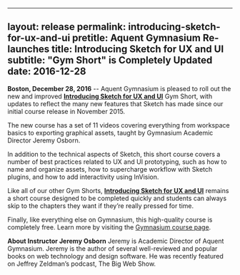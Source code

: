 

---
layout: release
permalink: introducing-sketch-for-ux-and-ui
pretitle: Aquent Gymnasium Re-launches
title: Introducing Sketch for UX and UI
subtitle: "Gym Short" is Completely Updated
date:   2016-12-28
---

**Boston, December 28, 2016** -- Aquent Gymnasium is pleased to roll out the new and improved [**Introducing Sketch for UX and UI**](http://bit.ly/GYM_SketchNew) Gym Short, with updates to reflect the many new features that Sketch has made since our initial course release in November 2015.

The new course has a set of 11 videos covering everything from workspace basics to exporting graphical assets, taught by Gymnasium Academic Director Jeremy Osborn.  

In addition to the technical aspects of Sketch, this short course covers a number of best practices related to UX and UI prototyping, such as how to name and organize assets, how to supercharge workflow with Sketch plugins, and how to add interactivity using InVision.

Like all of our other Gym Shorts, [**Introducing Sketch for UX and UI**](http://bit.ly/GYM_SketchNew)
remains a short course designed to be completed quickly and students can always skip to the chapters they want if they’re really pressed for time. 

Finally, like everything else on Gymnasium, this high-quality course is completely free. Learn more by visiting the [Gymnasium course page](http://bit.ly/GYM_SketchNew).

**About Instructor Jeremy Osborn**
Jeremy is Academic Director of Aquent Gymnasium. Jeremy is the author of several well-reviewed and popular books on web technology and design software. He was recently featured on Jeffrey Zeldman’s podcast, The Big Web Show.


